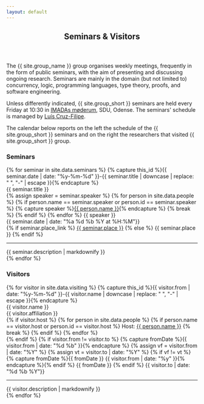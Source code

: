 ```yaml
---
layout: default
---
```


<article id="main"><header class="major container" markdown="1">

## Seminars & Visitors

</header><section class="wrapper style4 card container"><div class="content"><section markdown="1">

The {{ site.group_name }} group organises weekly meetings, frequently in the form of public seminars, with the aim of presenting and discussing ongoing research. Seminars are mainly in the domain (but not limited to) concurrency, logic, programming languages, type theory, proofs, and software engineering.

Unless differently indicated, {{ site.group_short }} seminars are held every Friday at 10:30 in [IMADAs møderum](http://vejviser.sdu.dk/opslag?lid=2319), SDU, Odense. The seminars' schedule is managed by [Luís Cruz-Filipe](/people.html#lfc).

The calendar below reports on the left the schedule of the {{ site.group_short }} seminars and on the right the researchers that visited {{ site.group_short }} group.

<style>
	.interactive {
		cursor: pointer;
	}
</style>

<div class="row">
<div class="col-6">
	<h3>Seminars</h3>
	{% for seminar in site.data.seminars %}
	{% capture this_id %}{{ seminar.date | date: "%y-%m-%d" }}-{{ seminar.title | downcase | replace: " ", "-" | escape }}{% endcapture %}
	<div class="seminars">
		<div class="font-weight-bold interactive"><a class="nodec float-right small fa fa-link" id="{{this_id}}" href="#{{ this_id }}"></a>
		{{ seminar.title }}
		</div>
		<span class="small text-muted">
		{% assign speaker = seminar.speaker %}
		{% for person in site.data.people %}
			{% if person.name == seminar.speaker or person.id == seminar.speaker %}
			{% capture speaker %}<a class="nodec" href="/people.html#{{ person.id}}">{{ person.name }}</a>{% endcapture %}
			{% break %}
			{% endif %}
		{% endfor %}
		<span class="fa fa-user"></span> {{ speaker }} <br>
		<span class="fa fa-calendar"></span> {{ seminar.date | date: "%a %d %b %Y at %H:%M"}}<br>
		<span class="fa fa-map-marker-alt"></span> 
		{% if seminar.place_link %}
		<a class="nodec" href="{{ seminar.place_link }}">{{ seminar.place }}</a>
		{% else %}
		{{ seminar.place }}
		{% endif %}
		</span>
		<div class="abstract small d-none"><hr>{{ seminar.description | markdownify }}</div>
	</div>
	{% endfor %}
</div>
<div class="col-6">
	<h3>Visitors</h3>
	{% for visitor in site.data.visiting %}
	{% capture this_id %}{{ visitor.from | date: "%y-%m-%d" }}-{{ visitor.name | downcase | replace: " ", "-" | escape }}{% endcapture %}
	<div class="visitors">
		<div class="font-weight-bold interactive"><a class="nodec float-right small fa fa-link" id="{{this_id}}" href="#{{ this_id }}"></a>{{ visitor.name }}</div>
		<span class="small text-muted"><span class="fa fa-address-card"></span> {{ visitor.affiliation }} <br>
		{% if visitor.host %}
		<span class="fa fa-user"></span>
		{% for person in site.data.people %}
      {% if person.name == visitor.host or person.id == visitor.host %}
      Host: <a class="nodec" href="/people.html#{{ person.id}}">{{ person.name }}</a>
      {% break %}
      {% endif %}
    {% endfor %}
		<br>
		{% endif %}
		<span class="fa fa-calendar"></span>
		{% if visitor.from != visitor.to %}
			{% capture fromDate %}{{ visitor.from | date: "%d %b" }}{% endcapture %}
			{% assign vf = visitor.from | date: "%Y" %}
			{% assign vt = visitor.to 	| date: "%Y" %}
			{% if vf != vt %}{% capture fromDate %}{{ fromDate }} {{ visitor.from | date: "%y" }}{% endcapture %}{% endif %}
		{{ fromDate }} <span class="fa fa-angle-right"></span>
		{% endif %}
		{{ visitor.to | date: "%d %b %Y"}}</span>
		<div class="abstract small d-none"><hr>{{ visitor.description | markdownify }}</div>
	</div>
	{% endfor %}
</div>
</div>
</section></div></section></article>

<script>
	$(document).ready(function() {
		$( ".interactive" ).on( "click", function( e ){
			$( e.target ).parent().find( ".abstract" ).toggleClass( "d-none" );
		});
	});
</script>